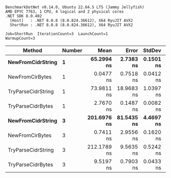 ```

BenchmarkDotNet v0.14.0, Ubuntu 22.04.5 LTS (Jammy Jellyfish)
AMD EPYC 7763, 1 CPU, 4 logical and 2 physical cores
.NET SDK 8.0.402
  [Host]   : .NET 8.0.8 (8.0.824.36612), X64 RyuJIT AVX2
  ShortRun : .NET 8.0.8 (8.0.824.36612), X64 RyuJIT AVX2

Job=ShortRun  IterationCount=3  LaunchCount=1  
WarmupCount=3  

```
| Method             | Number | Mean        | Error      | StdDev    | Median      | Min         | Max         | Allocated |
|------------------- |------- |------------:|-----------:|----------:|------------:|------------:|------------:|----------:|
| **NewFromCidrString**  | **1**      |  **65.2994 ns** |  **2.7383 ns** | **0.1501 ns** |  **65.2288 ns** |  **65.1977 ns** |  **65.4718 ns** |         **-** |
| NewFromCirBytes    | 1      |   0.0477 ns |  0.7518 ns | 0.0412 ns |   0.0260 ns |   0.0220 ns |   0.0953 ns |         - |
| TryParseCidrString | 1      |  73.9811 ns | 18.9683 ns | 1.0397 ns |  73.3930 ns |  73.3687 ns |  75.1816 ns |         - |
| TryParseCidrBytes  | 1      |   2.7670 ns |  0.1487 ns | 0.0082 ns |   2.7691 ns |   2.7579 ns |   2.7738 ns |         - |
| **NewFromCidrString**  | **3**      | **201.6976 ns** | **81.5435 ns** | **4.4697 ns** | **199.5986 ns** | **198.6637 ns** | **206.8304 ns** |         **-** |
| NewFromCirBytes    | 3      |   0.7411 ns |  2.9556 ns | 0.1620 ns |   0.6485 ns |   0.6466 ns |   0.9281 ns |         - |
| TryParseCidrString | 3      | 212.1789 ns |  9.5635 ns | 0.5242 ns | 212.3660 ns | 211.5868 ns | 212.5839 ns |         - |
| TryParseCidrBytes  | 3      |   9.5197 ns |  0.7903 ns | 0.0433 ns |   9.5121 ns |   9.4806 ns |   9.5663 ns |         - |
